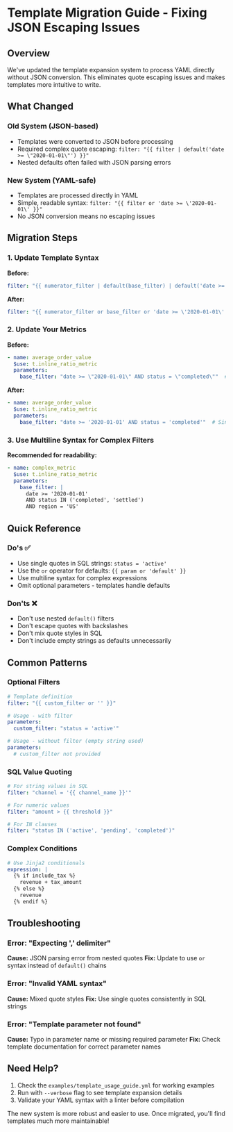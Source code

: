 # Template Migration Guide - Fixing JSON Escaping Issues

## Overview

We've updated the template expansion system to process YAML directly without JSON conversion. This eliminates quote escaping issues and makes templates more intuitive to write.

## What Changed

### Old System (JSON-based)
- Templates were converted to JSON before processing
- Required complex quote escaping: `filter: "{{ filter | default('date >= \"2020-01-01\"') }}"`
- Nested defaults often failed with JSON parsing errors

### New System (YAML-safe)
- Templates are processed directly in YAML
- Simple, readable syntax: `filter: "{{ filter or 'date >= \'2020-01-01\' }}"`
- No JSON conversion means no escaping issues

## Migration Steps

### 1. Update Template Syntax

**Before:**
```yaml
filter: "{{ numerator_filter | default(base_filter) | default('date >= \"2020-01-01\"') }}"
```

**After:**
```yaml
filter: "{{ numerator_filter or base_filter or 'date >= \'2020-01-01\' }}"
```

### 2. Update Your Metrics

**Before:**
```yaml
- name: average_order_value
  $use: t.inline_ratio_metric
  parameters:
    base_filter: "date >= \"2020-01-01\" AND status = \"completed\""  # Double quotes cause issues
```

**After:**
```yaml
- name: average_order_value
  $use: t.inline_ratio_metric
  parameters:
    base_filter: "date >= '2020-01-01' AND status = 'completed'"  # Single quotes work perfectly
```

### 3. Use Multiline Syntax for Complex Filters

**Recommended for readability:**
```yaml
- name: complex_metric
  $use: t.inline_ratio_metric
  parameters:
    base_filter: |
      date >= '2020-01-01' 
      AND status IN ('completed', 'settled')
      AND region = 'US'
```

## Quick Reference

### Do's ✅
- Use single quotes in SQL strings: `status = 'active'`
- Use the `or` operator for defaults: `{{ param or 'default' }}`
- Use multiline syntax for complex expressions
- Omit optional parameters - templates handle defaults

### Don'ts ❌
- Don't use nested `default()` filters
- Don't escape quotes with backslashes
- Don't mix quote styles in SQL
- Don't include empty strings as defaults unnecessarily

## Common Patterns

### Optional Filters
```yaml
# Template definition
filter: "{{ custom_filter or '' }}"

# Usage - with filter
parameters:
  custom_filter: "status = 'active'"

# Usage - without filter (empty string used)
parameters:
  # custom_filter not provided
```

### SQL Value Quoting
```yaml
# For string values in SQL
filter: "channel = '{{ channel_name }}'"

# For numeric values
filter: "amount > {{ threshold }}"

# For IN clauses
filter: "status IN ('active', 'pending', 'completed')"
```

### Complex Conditions
```yaml
# Use Jinja2 conditionals
expression: |
  {% if include_tax %}
    revenue + tax_amount
  {% else %}
    revenue
  {% endif %}
```

## Troubleshooting

### Error: "Expecting ',' delimiter"
**Cause:** JSON parsing error from nested quotes
**Fix:** Update to use `or` syntax instead of `default()` chains

### Error: "Invalid YAML syntax"
**Cause:** Mixed quote styles
**Fix:** Use single quotes consistently in SQL strings

### Error: "Template parameter not found"
**Cause:** Typo in parameter name or missing required parameter
**Fix:** Check template documentation for correct parameter names

## Need Help?

1. Check the `examples/template_usage_guide.yml` for working examples
2. Run with `--verbose` flag to see template expansion details
3. Validate your YAML syntax with a linter before compilation

The new system is more robust and easier to use. Once migrated, you'll find templates much more maintainable!